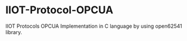 # IIOT-Protocol-OPCUA
IIOT Protocols OPCUA Implementation in C language by using open62541 library.
